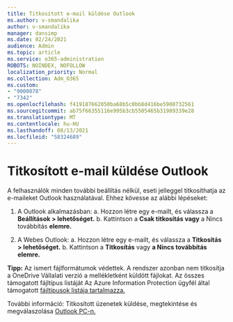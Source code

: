 ```yaml
---
title: Titkosított e-mail küldése Outlook
ms.author: v-smandalika
author: v-smandalika
manager: dansimp
ms.date: 02/24/2021
audience: Admin
ms.topic: article
ms.service: o365-administration
ROBOTS: NOINDEX, NOFOLLOW
localization_priority: Normal
ms.collection: Adm_O365
ms.custom:
- "9000078"
- "7342"
ms.openlocfilehash: f419187662050ba68b5c0bb8d416be5908732561
ms.sourcegitcommit: ab75f66355116e995b3cb5505465b31989339e28
ms.translationtype: MT
ms.contentlocale: hu-HU
ms.lasthandoff: 08/13/2021
ms.locfileid: "58324689"
---
```

# <a name="send-encrypted-email-using-outlook"></a>Titkosított e-mail küldése Outlook

A felhasználók minden további beállítás nélkül, eseti jelleggel titkosíthatja az e-maileket Outlook használatával. Ehhez kövesse az alábbi lépéseket:

1. A Outlook alkalmazásban: a. Hozzon létre egy e-mailt, és válassza a **Beállítások > lehetőséget.** 
    b. Kattintson a **Csak titkosítás vagy** a Nincs továbbítás **elemre.**

2. A Webes Outlook: a. Hozzon létre egy e-mailt, és válassza a **Titkosítás > lehetőséget.**
    b. Kattintson a **Titkosítás** vagy **a Nincs továbbítás elemre.**

**Tipp:** Az ismert fájlformátumok védettek. A rendszer azonban nem titkosítja a OneDrive Vállalati verzió a mellékletként küldött fájlokat. Az összes támogatott fájltípus listáját Az Azure Information Protection ügyfél által támogatott [fájltípusok listája tartalmazza.](https://docs.microsoft.com/azure/information-protection/rms-client/client-admin-guide-file-types)

További információ: Titkosított üzenetek küldése, megtekintése és megválaszolása [Outlook PC-n.](https://support.microsoft.com/topic/send-view-and-reply-to-encrypted-messages-in-outlook-for-pc-eaa43495-9bbb-4fca-922a-df90dee51980)



